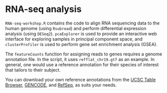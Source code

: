 # RNA-seq analysis

`RNA-seq-workshop.R` contains the code to align RNA sequencing data to the human genome (using `Rsubread`) and perform differential expression analysis (using `DESeq2`).
`pcaExplorer` is used to provide an interactive web interface for exploring samples in principal component space, and `clusterProfiler` is used to perform gene set enrichment analysis (GSEA).

The `featureCounts` function for assigning reads to genes requires a genome annotation file.
In the script, it uses `refflat_chr19.gtf` as an example.
In general, one would use a reference annotation for their species of interest that tailors to their subject.

You can download your own reference annotations from the [UCSC Table Browser](https://genome.ucsc.edu/cgi-bin/hgTables), [GENCODE](https://www.gencodegenes.org/), and [RefSeq](https://www.ncbi.nlm.nih.gov/refseq/), as suits your needs.
